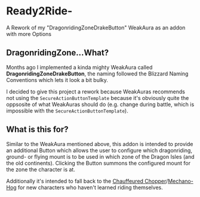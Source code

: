 # Ready2Ride-
A Rework of my "DragonridingZoneDrakeButton" WeakAura as an addon with more Options

## DragonridingZone...What?

Months ago I implemented a kinda mighty WeakAura called **DragonridingZoneDrakeButton**, the naming followed the Blizzard Naming Conventions which lets it look a bit bulky.

I decided to give this project a rework because WeakAuras recommends not using the `SecureActionButtonTemplate` because it's obviously quite the oppsosite of what WeakAuras should do (e.g. change during battle, which is impossible with the `SecureActionButtonTemplate`).

## What is this for?

Similar to the WeakAura mentioned above, this addon is intended to provide an additional Button which allows the user to configure which dragonriding, ground- or flying mount is to be used in which zone of the Dragon Isles (and the old continents). Clicking the Button summons the configured mount for the zone the character is at.

Additionally it's intended to fall back to the [Chauffeured Chopper](https://www.wowhead.com/item=122703/chauffeured-chopper)/[Mechano-Hog](https://www.wowhead.com/item=120968/chauffeured-chopper) for new characters who haven't learned riding themselves.